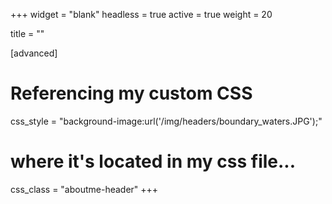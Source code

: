+++
widget = "blank"
headless = true
active = true
weight = 20

title = ""


[advanced]
# Referencing my custom CSS
css_style = "background-image:url('/img/headers/boundary_waters.JPG');"

# where it's located in my css file...
css_class = "aboutme-header"
+++

   
